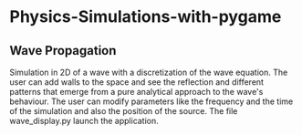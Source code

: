 # Physics-Simulations-with-pygame

## Wave Propagation

Simulation in 2D of a wave with a discretization of the wave equation. The user can add walls to the space and see the reflection and different patterns that emerge from a pure analytical approach to the wave's behaviour. The user can modify parameters like the frequency and the time of the simulation and also the position of the source. The file wave_display.py launch the application. 
